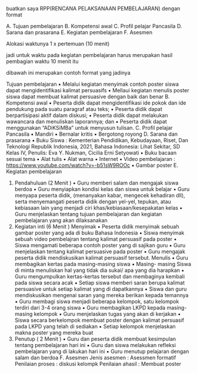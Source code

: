 ﻿buatkan saya RPP(RENCANA PELAKSANAAN PEMBELAJARAN) dengan format 

A. Tujuan pembelajaran
B. Kompetensi awal
C. Profil pelajar Pancasila
D. Sarana dan prasarana
E. Kegiatan pembelajaran
F. Asesmen 

Alokasi waktunya 1 x pertemuan (10 menit)

jadi untuk waktu pada kegiatan pembelajaran harus merupakan hasil pembagian waktu 10 menit itu

dibawah ini merupakan contoh format yang jadinya

Tujuan pembelajaran 
▪ Melalui kegiatan menyimak contoh poster siswa dapat mengidentifikasi kalimat persuasifs
▪ Mellaui kegiatan menulis poster siswa dapat membuat kalimat persuasive dengan baik dan 
benar 
B. Kompetensi awal 
▪ Peserta didik dapat mengidentifikasi ide pokok dan ide pendukung pada suatu paragraf atau 
teks;
▪ Peserta didik dapat berpartisipasi aktif dalam diskusi;
▪ Peserta didik dapat melakukan wawancara dan menuliskan laporannya; dan
▪ Peserta didik dapat menggunakan “ADiKSiMBa” untuk menyusun tulisan.
C. Profil pelajar Pancasila 
▪ Mandiri 
▪ Bernalar kritis
▪ Bergotong royong
D. Sarana dan prasarana 
▪ Buku Siswa : Kementerian Pendidikan, Kebudayaan, Riset, Dan Teknologi Republik Indonesia, 
2021, Bahasa Indonesia: Lihat Sekitar, SD Kelas IV, Penulis: Eva Y. Nukman, Cicilia Erni 
Setyowati
▪ Buku bacaan sesuai tema
▪ Alat tulis
▪ Alat warna
▪ Internet
▪ Video pembelajaran : https://www.youtube.com/watch?v=-b51sW9ROOc
▪ Gambar poster 
E. Kegiatan pembelajaran 
1. Pendahuluan (2 Menit )
▪ Guru memberi salam dan mengajak siswa berdoa
▪ Guru menyiapkan kondisi kelas dan siswa untuk belajar
▪ Guru menyapa peserta didik, (menanyakan kabar, mengecek kehadiran dll), serta 
menyemangati peserta didik dengan yel-yel, tepukan, atau kebiasaan lain yang menjadi ciri 
khas/kebiasaan/kesepakatan kelas
▪ Guru menjelaskan tentang tujuan pembelajaran dan kegiatan pembelajaran yang akan 
dilaksanakan
2. Kegiatan inti (6 Menit )
Menyimak
▪ Peserta didik menyimak sebuah gambar poster yang ada di buku Bahasa Indonesia 
▪ Siswa menyimak sebuah video pembelajran tentang kalimat persuasif pada poster 
▪ Siswa mengamati beberapa contoh poster yang di sajikan guru 
▪ Guru menjelaskan tentang kalimat persuasive pada poster
▪ Guru mengajak peserta didik mendiskusikan kalimat persuasif tersebut.
Menulis
▪ Guru membagikan kertas pada masing-masing siswa
▪ Masing- masing Siswa di minta menuliskan hal yang tidak dia sukai/ apa yang dia 
harapkan
▪ Guru mengumpulkan kertas-kertas tersebut dan membaginya kembali pada siswa secara 
acak
▪ Setiap siswa memberi saran berupa kalimat persuasive untuk setiap kalimat yang di 
dapatkannya
▪ Siswa dan guru mendiskusikan mengenai saran yang mereka berikan kepada temannya
▪ Guru membagi siswa menjadi beberapa kelompok, satu kelompok terdiri dari 3-4 orang 
siswa
▪ Guru membagikan LKPD kepada masing-masing kelompok
▪ Guru menjelaskan tugas yang akan di kerjakan 
▪ Siswa secara berkelompok membuat poster dengan kalimat persuasif pada LKPD yang 
telah di sediakan
▪ Setiap kelompok menjelaskan makna poster yang mereka buat
3. Penutup ( 2 Menit )
▪ Guru dan peserta didik membuat kesimpulan tentang pembelajaran hari ini
▪ Guru dan siswa melakukan refleksi pembelajaran yang di lakukan hari ini
▪ Guru menutup pelajaran dengan salam dan berdoa
F. Asesmen 
Jenis asesmen : Asessmen formatif
Penilaian proses : diskusi kelompk
Penilaian ahasil : Membuat poster